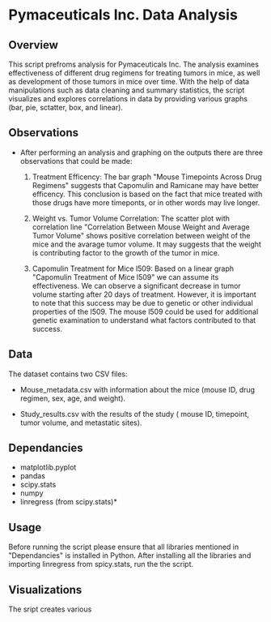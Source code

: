 # Pymaceuticals Inc. Data Analysis

## Overview 

This script prefroms analysis for Pymaceuticals Inc. The analysis examines effectiveness of different drug regimens for treating tumors in mice, as well as development of those tumors in mice over time. With the help of data manipulations such as data cleaning and summary statistics, the script visualizes and explores correlations in data by providing various graphs (bar, pie, sctatter, box, and linear). 

## Observations

- After performing an analysis and graphing on the outputs there are three observations that could be made:
    
    1) Treatment Efficency: The bar graph "Mouse Timepoints Across Drug Regimens" suggests that Capomulin and Ramicane may have better efficency. This conclusion is based on the fact that mice treated with those drugs have more timeponts, or in other words may live longer.
    
    2) Weight vs. Tumor Volume Correlation: The scatter plot with correlation line "Correlation Between Mouse Weight and Average Tumor Volume" shows positive correlation between weight of the mice and the avarage tumor volume. It may suggests that the weight is contributing factor to the growth of the tumor in mice.

    3) Capomulin Treatment for Mice l509: Based on a linear graph "Capomulin Treatment of Mice l509" we can assume its effectiveness. We can observe a significant decrease in tumor volume starting after 20 days of treatment. However, it is important to note that this success may be due to genetic or other individual properties of the l509. The mouse l509 could be used for additional genetic examination to understand what factors contributed to that success.

## Data
The dataset contains two CSV files:

  - Mouse_metadata.csv with information about the mice (mouse ID, drug regimen, sex, age, and weight).

  - Study_results.csv with the results of the study ( mouse ID, timepoint, tumor volume, and metastatic sites).

## Dependancies 

  - matplotlib.pyplot
  - pandas
  - scipy.stats
  - numpy
  - linregress (from scipy.stats)*

## Usage 

Before running the script please ensure that all libraries mentioned in "Dependancies" is installed in Python. After installing all the libraries and importing linregress from spicy.stats, run the the script.

## Visualizations

The sript creates various 







    
